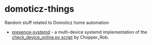 # domoticz-things

Random stuff related to Domoticz home automation

 - [presence-systemd](presence-systemd) - a multi-device systemd implementation of the [check_device_online.py script](https://www.domoticz.com/wiki/Presence_detection#Linux_.28Raspberry_Pi.29) by Chopper_Rob.
